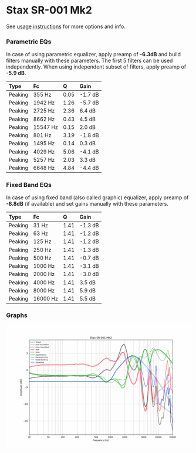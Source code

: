 # Stax SR-001 Mk2
See [usage instructions](https://github.com/jaakkopasanen/AutoEq#usage) for more options and info.

### Parametric EQs
In case of using parametric equalizer, apply preamp of **-6.3dB** and build filters manually
with these parameters. The first 5 filters can be used independently.
When using independent subset of filters, apply preamp of **-5.9 dB**.

| Type    | Fc       |    Q | Gain    |
|:--------|:---------|:-----|:--------|
| Peaking | 355 Hz   | 0.05 | -1.7 dB |
| Peaking | 1942 Hz  | 1.26 | -5.7 dB |
| Peaking | 2725 Hz  | 2.36 | 6.4 dB  |
| Peaking | 8662 Hz  | 0.43 | 4.5 dB  |
| Peaking | 15547 Hz | 0.15 | 2.0 dB  |
| Peaking | 801 Hz   | 3.19 | -1.8 dB |
| Peaking | 1495 Hz  | 0.14 | 0.3 dB  |
| Peaking | 4029 Hz  | 5.06 | -4.1 dB |
| Peaking | 5257 Hz  | 2.03 | 3.3 dB  |
| Peaking | 6648 Hz  | 4.84 | -4.4 dB |

### Fixed Band EQs
In case of using fixed band (also called graphic) equalizer, apply preamp of **-6.8dB**
(if available) and set gains manually with these parameters.

| Type    | Fc       |    Q | Gain    |
|:--------|:---------|:-----|:--------|
| Peaking | 31 Hz    | 1.41 | -1.3 dB |
| Peaking | 63 Hz    | 1.41 | -1.2 dB |
| Peaking | 125 Hz   | 1.41 | -1.2 dB |
| Peaking | 250 Hz   | 1.41 | -1.3 dB |
| Peaking | 500 Hz   | 1.41 | -0.7 dB |
| Peaking | 1000 Hz  | 1.41 | -3.1 dB |
| Peaking | 2000 Hz  | 1.41 | -3.0 dB |
| Peaking | 4000 Hz  | 1.41 | 3.5 dB  |
| Peaking | 8000 Hz  | 1.41 | 5.9 dB  |
| Peaking | 16000 Hz | 1.41 | 5.5 dB  |

### Graphs
![](./Stax%20SR-001%20Mk2.png)